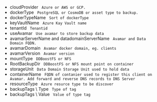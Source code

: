 -	cloudProvider
``` Azure or AWS or GCP.```
- dockerType
``` PostgreSQL or CosmoDB or asset type to backup.```
- dockerTypeName
``` Sort of dockerType```
- keyVaultName
``` Azure Kay Vault name```
- tenantId
``` Tenantid```
- useAvamar
``` Use avamar to store backup data```
- avamarServerName and datadomainServerName
``` Avamar and Data Domain FQDN.```
- avamarDomain
``` Avamar docker domain, eg. clients```
- avamarVersion
``` Avamar version```
- mountType
``` DDBoostFS or NFS```
- RootBackupDir
``` DDBoostFS or NFS mount point on container```
- storageUnit
``` Data Domain Storage Unit used to hold data```
- containerName
``` FQDN of contanier used to register this client on Avamar. Add forward and reverse DNS records to DNS Server```
- resourceType
``` Azure resurce type to be discover```
- backupTags \ Type
``` Type of tag```
- backupTags \ Value
``` Value of type tag```


